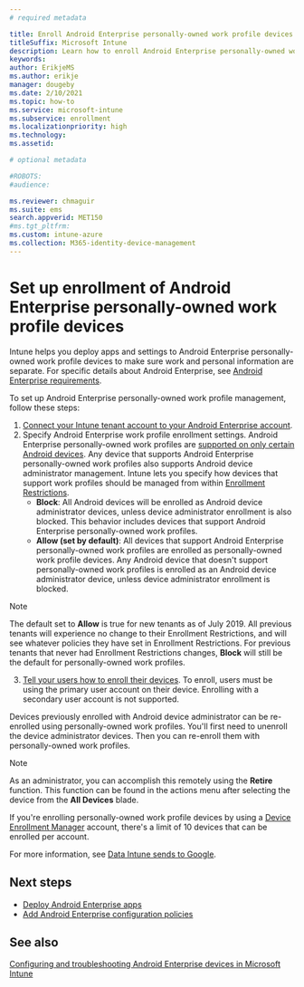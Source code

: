 ```yaml
---
# required metadata

title: Enroll Android Enterprise personally-owned work profile devices in Intune
titleSuffix: Microsoft Intune
description: Learn how to enroll Android Enterprise personally-owned work profile devices in Intune.
keywords:
author: ErikjeMS 
ms.author: erikje
manager: dougeby
ms.date: 2/10/2021
ms.topic: how-to
ms.service: microsoft-intune
ms.subservice: enrollment
ms.localizationpriority: high
ms.technology:
ms.assetid: 

# optional metadata

#ROBOTS:
#audience:

ms.reviewer: chmaguir
ms.suite: ems
search.appverid: MET150
#ms.tgt_pltfrm:
ms.custom: intune-azure
ms.collection: M365-identity-device-management
---
```


# Set up enrollment of Android Enterprise personally-owned work profile devices

Intune helps you deploy apps and settings to Android Enterprise personally-owned work profile devices to make sure work and personal information are separate. For specific details about Android Enterprise, see [Android Enterprise requirements](https://support.google.com/work/android/answer/6174145?hl=en&ref_topic=6151012).

To set up Android Enterprise personally-owned work profile management, follow these steps:

1. [Connect your Intune tenant account to your Android Enterprise account](connect-intune-android-enterprise.md).
2. Specify Android Enterprise work profile enrollment settings. Android Enterprise personally-owned work profiles are [supported on only certain Android devices](https://support.google.com/work/android/answer/6174145?hl=en&ref_topic=6151012%20style=%22target=new_window%22). Any device that supports Android Enterprise personally-owned work profiles also supports Android device administrator management. Intune lets you specify how devices that support work profiles should be managed from within [Enrollment Restrictions](enrollment-restrictions-set.md).
    - **Block**:  All Android devices will be enrolled as Android device administrator devices, unless device administrator enrollment is also blocked. This behavior includes devices that support Android Enterprise personally-owned work profiles.
    - **Allow (set by default)**: All devices that support Android Enterprise personally-owned work profiles are enrolled as personally-owned work profile devices. Any Android device that doesn't support personally-owned work profiles is enrolled as an Android device administrator device, unless device administrator enrollment is blocked. 
> [!NOTE]
> The default set to **Allow** is true for new tenants as of July 2019. All previous tenants will experience no change to their Enrollment Restrictions, and will see whatever policies they have set in Enrollment Restrictions. For previous tenants that never had Enrollment Restrictions changes, **Block** will still be the default for personally-owned work profiles.

3. [Tell your users how to enroll their devices](../user-help/enroll-device-android-work-profile.md). To enroll, users must be using the primary user account on their device. Enrolling with a secondary user account is not supported.     

Devices previously enrolled with Android device administrator can be re-enrolled using personally-owned work profiles. You'll first need to unenroll the device administrator devices. Then you can re-enroll them with personally-owned work profiles.

> [!NOTE]
> As an administrator, you can accomplish this remotely using the **Retire** function. This function can be found in the actions menu after selecting the device from the **All Devices** blade.

If you're enrolling personally-owned work profile devices by using a [Device Enrollment Manager](device-enrollment-manager-enroll.md) account, there's a limit of 10 devices that can be enrolled per account.

For more information, see [Data Intune sends to Google](../protect/data-intune-sends-to-google.md).

## Next steps
- [Deploy Android Enterprise apps](../apps/apps-add-android-for-work.md)
- [Add Android Enterprise configuration policies](../configuration/device-profiles.md)

## See also

[Configuring and troubleshooting Android Enterprise devices in Microsoft Intune](https://support.microsoft.com/help/4476974)
